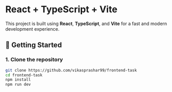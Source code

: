 # React + TypeScript + Vite

This project is built using **React**, **TypeScript**, and **Vite** for a fast and modern development experience.

## 🚀 Getting Started

### 1. Clone the repository
```bash
git clone https://github.com/vikasprashar99/frontend-task
cd frontend-task
npm install
npm run dev
